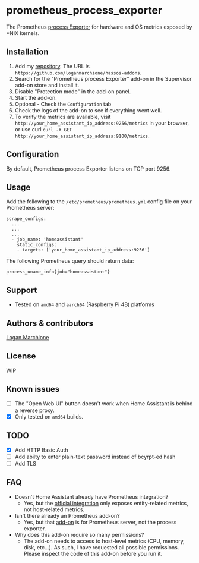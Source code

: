 # prometheus_process_exporter

The Prometheus [process Exporter](https://github.com/prometheus/process_exporter) for hardware and OS metrics exposed by *NIX kernels.

## Installation

1. Add my [repository](https://github.com/loganmarchione/hassos-addons). The URL is `https://github.com/loganmarchione/hassos-addons`.
2. Search for the "Prometheus process Exporter" add-on in the Supervisor add-on store and install it.
3. Disable "Protection mode" in the add-on panel.
4. Start the add-on.
5. Optional - Check the `Configuration` tab
6. Check the logs of the add-on to see if everything went well.
7. To verify the metrics are available, visit `http://your_home_assistant_ip_address:9256/metrics` in your browser, or use curl `curl -X GET http://your_home_assistant_ip_address:9100/metrics`.

## Configuration

By default, Prometheus process Exporter listens on TCP port 9256.

## Usage

Add the following to the `/etc/prometheus/prometheus.yml` config file on your Prometheus server:

    scrape_configs:
      ...
      ...
      ...
      - job_name: 'homeassistant'
        static_configs:
        - targets: ['your_home_assistant_ip_address:9256']

The following Prometheus query should return data:

    process_uname_info{job="homeassistant"}

## Support

- Tested on `amd64` and `aarch64` (Raspberry Pi 4B) platforms

## Authors & contributors

[Logan Marchione](https://github.com/loganmarchione)

## License

WIP

## Known issues

- [ ] The "Open Web UI" button doesn't work when Home Assistant is behind a reverse proxy.
- [X] Only tested on `amd64` builds.

## TODO

- [X] Add HTTP Basic Auth
- [ ] Add abilty to enter plain-text password instead of bcyrpt-ed hash
- [ ] Add TLS

## FAQ

- Doesn't Home Assistant already have Prometheus integration?
    - Yes, but the [official integration](https://www.home-assistant.io/integrations/prometheus/) only exposes entity-related metrics, not host-related metrics.
- Isn't there already an Prometheus add-on?
    - Yes, but that [add-on](https://github.com/hassio-addons/addon-prometheus) is for Prometheus server, not the process exporter.
- Why does this add-on require so many permissions?
    - The add-on needs to access to host-level metrics (CPU, memory, disk, etc...). As such, I have requested all possible permissions. Please inspect the code of this add-on before you run it.
